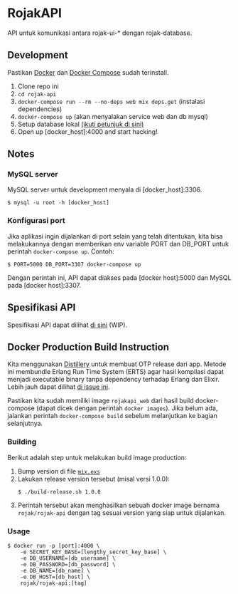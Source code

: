 # RojakAPI

API untuk komunikasi antara rojak-ui-* dengan rojak-database.

## Development

Pastikan [Docker](https://docs.docker.com/engine/installation/) dan [Docker Compose](https://docs.docker.com/compose/install/) sudah terinstall.

1. Clone repo ini
2. `cd rojak-api`
3. `docker-compose run --rm --no-deps web mix deps.get` (instalasi dependencies)
4. `docker-compose up` (akan menyalakan service web dan db mysql)
5. Setup database lokal [(ikuti petunjuk di sini)](../rojak-database)
6. Open up [docker_host]:4000 and start hacking!

## Notes

### MySQL server

MySQL server untuk development menyala di [docker_host]:3306.

```
$ mysql -u root -h [docker_host]
```

### Konfigurasi port

Jika aplikasi ingin dijalankan di port selain yang telah ditentukan, kita bisa melakukannya dengan memberikan env variable PORT dan DB_PORT untuk perintah `docker-compose up`. Contoh:

```
$ PORT=5000 DB_PORT=3307 docker-compose up
```

Dengan perintah ini, API dapat diakses pada [docker host]:5000 dan MySQL pada [docker host]:3307.

## Spesifikasi API

Spesifikasi API dapat dilihat [di sini](https://rawgit.com/pyk/rojak/feature/rojak-api/api-spec/rojak-api/spec/api-spec.html) (WIP).

## Docker Production Build Instruction

Kita menggunakan [Distillery](https://github.com/bitwalker/distillery) untuk membuat OTP release dari app. Metode ini membundle Erlang Run Time System (ERTS) agar hasil kompilasi dapat menjadi executable binary tanpa dependency terhadap Erlang dan Elixir. Lebih jauh dapat dilihat [di issue ini](https://github.com/pyk/rojak/issues/15#issue-181098631).

Pastikan kita sudah memiliki image `rojakapi_web` dari hasil build docker-compose (dapat dicek dengan perintah `docker images`). Jika belum ada, jalankan perintah `docker-compose build` sebelum melanjutkan ke bagian selanjutnya.

### Building

Berikut adalah step untuk melakukan build image production:

1. Bump version di file [`mix.exs`](./mix.exs)
2. Lakukan release version tersebut (misal versi 1.0.0):
    ```
    $ ./build-release.sh 1.0.0
    ```
3. Perintah tersebut akan menghasilkan sebuah docker image bernama `rojak/rojak-api` dengan tag sesuai version yang siap untuk dijalankan.

### Usage

```
$ docker run -p [port]:4000 \
    -e SECRET_KEY_BASE=[lengthy_secret_key_base] \
    -e DB_USERNAME=[db_username] \
    -e DB_PASSWORD=[db_password] \
    -e DB_NAME=[db_name] \
    -e DB_HOST=[db_host] \
    rojak/rojak-api:[tag]
```
